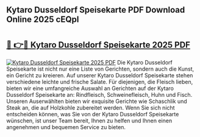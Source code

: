 ## Kytaro Dusseldorf Speisekarte PDF Download Online 2025 cEQpl

# <h2><a href="http://gc8m6l.nevu.top/?p=Kytaro+Dusseldorf+Speisekarte">🔗 👉🔴 Kytaro Dusseldorf Speisekarte 2025 PDF</a></h2>

[![Kytaro Dusseldorf Speisekarte 2025 PDF](https://i.imgur.com/dBaPXMq.png)](http://gc8m6l.nevu.top/?p=Kytaro+Dusseldorf+Speisekarte)
Die Kytaro Dusseldorf Speisekarte ist nicht nur eine Liste von Gerichten, sondern auch die Kunst, ein Gericht zu kreieren. Auf unserer Kytaro Dusseldorf Speisekarte stehen verschiedene leichte und frische Salate. Für diejenigen, die Fleisch lieben, bieten wir eine umfangreiche Auswahl an Gerichten auf der Kytaro Dusseldorf Speisekarte an: Rindfleisch, Schweinefleisch, Huhn und Fisch. Unseren Auserwählten bieten wir exquisite Gerichte wie Schaschlik und Steak an, die auf Holzkohle zubereitet werden. Wenn Sie sich nicht entscheiden können, was Sie von der Kytaro Dusseldorf Speisekarte wünschen, ist unser Team bereit, Ihnen zu helfen und Ihnen einen angenehmen und bequemen Service zu bieten.
